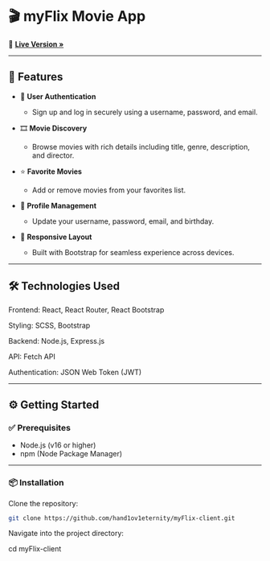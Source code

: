 # 🎬 myFlix Movie App

🔗 **[Live Version »](https://myflixappclient.netlify.app/Login)**

---

## 🎯 Features

- 🔐 **User Authentication**
  - Sign up and log in securely using a username, password, and email.

- 🎞️ **Movie Discovery**
  - Browse movies with rich details including title, genre, description, and director.

- ⭐ **Favorite Movies**
  - Add or remove movies from your favorites list.

- 👤 **Profile Management**
  - Update your username, password, email, and birthday.

- 📱 **Responsive Layout**
  - Built with Bootstrap for seamless experience across devices.

---

## 🛠️ Technologies Used

Frontend: React, React Router, React Bootstrap

Styling: SCSS, Bootstrap

Backend: Node.js, Express.js

API: Fetch API

Authentication: JSON Web Token (JWT)


---

## ⚙️ Getting Started

### ✅ Prerequisites

- Node.js (v16 or higher)
- npm (Node Package Manager)

---

### 📦 Installation

Clone the repository:

```bash
git clone https://github.com/hand1ov1eternity/myFlix-client.git
```
Navigate into the project directory:

cd myFlix-client
